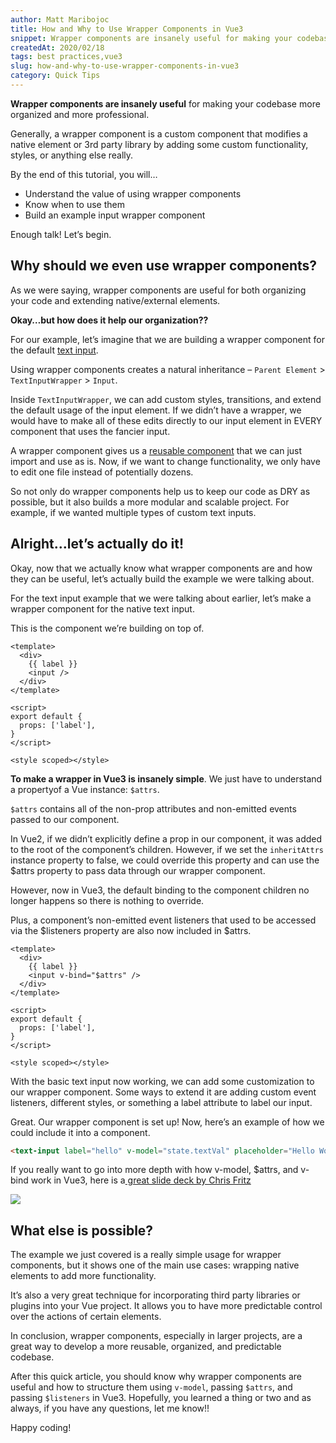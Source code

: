 ```yaml
---
author: Matt Maribojoc
title: How and Why to Use Wrapper Components in Vue3
snippet: Wrapper components are insanely useful for making your codebase more organized and more professional.
createdAt: 2020/02/18
tags: best practices,vue3
slug: how-and-why-to-use-wrapper-components-in-vue3
category: Quick Tips
---
```


**Wrapper components are insanely useful** for making your codebase more organized and more professional.

Generally, a wrapper component is a custom component that modifies a native element or 3rd party library by adding some custom functionality, styles, or anything else really.

By the end of this tutorial, you will…

- Understand the value of using wrapper components
- Know when to use them
- Build an example input wrapper component

Enough talk! Let’s begin.

## Why should we even use wrapper components?

As we were saying, wrapper components are useful for both organizing your code and extending native/external elements.

**Okay…but how does it help our organization??**

For our example, let’s imagine that we are building a wrapper component for the default [text input](https://learnvue.co/2020/01/9-vue-input-libraries-to-power-up-your-forms).

Using wrapper components creates a natural inheritance – `Parent Element` > `TextInputWrapper` > `Input`.

Inside `TextInputWrapper`, we can add custom styles, transitions, and extend the default usage of the input element. If we didn’t have a wrapper, we would have to make all of these edits directly to our input element in EVERY component that uses the fancier input.

A wrapper component gives us a [reusable component](https://learnvue.co/2019/12/building-reusable-components-in-vuejs-tabs/) that we can just import and use as is. Now, if we want to change functionality, we only have to edit one file instead of potentially dozens.

So not only do wrapper components help us to keep our code as DRY as possible, but it also builds a more modular and scalable project. For example, if we wanted multiple types of custom text inputs.

## Alright…let’s actually do it!

Okay, now that we actually know what wrapper components are and how they can be useful, let’s actually build the example we were talking about.

For the text input example that we were talking about earlier, let’s make a wrapper component for the native text input.

This is the component we’re building on top of.

```vue
<template>
  <div>
    {{ label }}
    <input />
  </div>
</template>

<script>
export default {
  props: ['label'],
}
</script>

<style scoped></style>
```

**To make a wrapper in Vue3 is insanely simple**. We just have to understand a propertyof a Vue instance: `$attrs`.

`$attrs` contains all of the non-prop attributes and non-emitted events passed to our component.

In Vue2, if we didn’t explicitly define a prop in our component, it was added to the root of the component’s children. However, if we set the `inheritAttrs` instance property to false, we could override this property and can use the $attrs property to pass data through our wrapper component.

However, now in Vue3, the default binding to the component children no longer happens so there is nothing to override.

Plus, a component’s non-emitted event listeners that used to be accessed via the $listeners property are also now included in $attrs.

```vue
<template>
  <div>
    {{ label }}
    <input v-bind="$attrs" />
  </div>
</template>

<script>
export default {
  props: ['label'],
}
</script>

<style scoped></style>
```

With the basic text input now working, we can add some customization to our wrapper component. Some ways to extend it are adding custom event listeners, different styles, or something a label attribute to label our input.

Great. Our wrapper component is set up! Now, here’s an example of how we could include it into a component.

```html
<text-input label="hello" v-model="state.textVal" placeholder="Hello World" />
```

If you really want to go into more depth with how v-model, $attrs, and v-bind work in Vue3, here is a[ great slide deck by Chris Fritz](https://github.com/chrisvfritz/vue-3-trends/blob/master/slides-2019-03-vueconfus.pdf)

![]($BASE_URL/vue-3-trends.png)

## What else is possible?

The example we just covered is a really simple usage for wrapper components, but it shows one of the main use cases: wrapping native elements to add more functionality.

It’s also a very great technique for incorporating third party libraries or plugins into your Vue project. It allows you to have more predictable control over the actions of certain elements.

In conclusion, wrapper components, especially in larger projects, are a great way to develop a more reusable, organized, and predictable codebase.

After this quick article, you should know why wrapper components are useful and how to structure them using `v-model`, passing `$attrs`, and passing `$listeners` in Vue3. Hopefully, you learned a thing or two and as always, if you have any questions, let me know!!

Happy coding!
